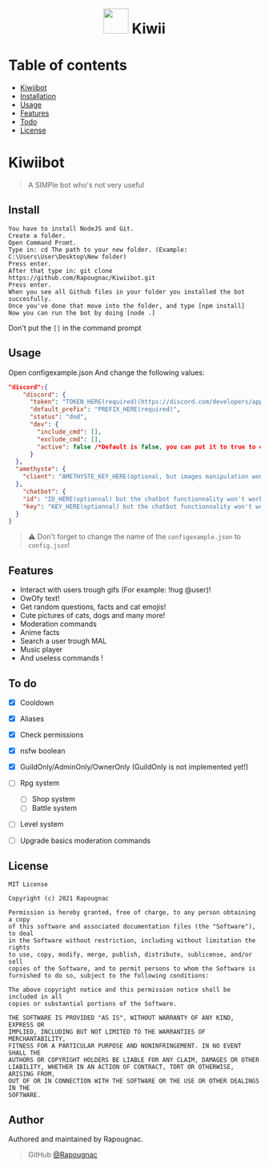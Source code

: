<h1 align="center"> <img src = 'https://cdn.discordapp.com/attachments/772106096713924671/807975843548626944/anime-original-brown-hair-girl-green-eyes-hd-wallpaper-preview.png' height='50'> Kiwii</h1>

# Table of contents

- [Kiwiibot](#kiwiibot)
- [Installation](#install)
- [Usage](#usage)
- [Features](#features)
- [Todo](#to-do)
- [License](#license)

# Kiwiibot

> A SIMPle bot who's not very useful

## Install

```
You have to install NodeJS and Git.
Create a folder.
Open Command Promt.
Type in: cd The path to your new folder. (Example: C:\Users\User\Desktop\New folder)
Press enter.
After that type in: git clone https://github.com/Rapougnac/Kiwiibot.git
Press enter.
When you see all Github files in your folder you installed the bot succesfully.
Once you've done that move into the folder, and type [npm install]
Now you can run the bot by doing [node .]
```

Don't put the `[]` in the command prompt

## Usage

Open configexample.json
And change the following values:

```json
"discord":{
    "discord": {
      "token": "TOKEN_HERE(required)(https://discord.com/developers/applications)",
      "default_prefix": "PREFIX_HERE(required)",
      "status": "dnd",
      "dev": {
        "include_cmd": [],
        "exclude_cmd": [],
        "active": false /*Default is false, you can put it to true to exclude or include commands*/
      }
  },
  "amethyste": {
    "client": "AMETHYSTE_KEY_HERE(optional, but images manipulation won't work)(https://api.amethyste.moe/) get one here, sign up and copy and paste your token"
  },
    "chatbot": {
    "id": "ID_HERE(optionnal) but the chatbot functionnality won't work(https://brainshop.ai/user/register) get the id here",
    "key": "KEY_HERE(optionnal) but the chatbot functionnality won't work(https://brainshop.ai/user/register) get the key here"
  }
}
```
> :warning: Don't forget to change the name of the `configexample.json` to `config.json`!
## Features

- Interact with users trough gifs (For example: !hug @user)!
- OwOfy text!
- Get random questions, facts and cat emojis!
- Cute pictures of cats, dogs and many more!
- Moderation commands
- Anime facts
- Search a user trough MAL
- Music player
- And useless commands !

## To do

* [x] Cooldown
* [x] Aliases
* [x] Check permissions
* [x] nsfw boolean
* [x] GuildOnly/AdminOnly/OwnerOnly (GuildOnly is not implemented yet!)
* [ ] Rpg system
  * [ ] Shop system
  * [ ] Battle system
* [ ] Level system
* [ ] Upgrade basics moderation commands


## License
```
MIT License

Copyright (c) 2021 Rapougnac

Permission is hereby granted, free of charge, to any person obtaining a copy
of this software and associated documentation files (the "Software"), to deal
in the Software without restriction, including without limitation the rights
to use, copy, modify, merge, publish, distribute, sublicense, and/or sell
copies of the Software, and to permit persons to whom the Software is
furnished to do so, subject to the following conditions:

The above copyright notice and this permission notice shall be included in all
copies or substantial portions of the Software.

THE SOFTWARE IS PROVIDED "AS IS", WITHOUT WARRANTY OF ANY KIND, EXPRESS OR
IMPLIED, INCLUDING BUT NOT LIMITED TO THE WARRANTIES OF MERCHANTABILITY,
FITNESS FOR A PARTICULAR PURPOSE AND NONINFRINGEMENT. IN NO EVENT SHALL THE
AUTHORS OR COPYRIGHT HOLDERS BE LIABLE FOR ANY CLAIM, DAMAGES OR OTHER
LIABILITY, WHETHER IN AN ACTION OF CONTRACT, TORT OR OTHERWISE, ARISING FROM,
OUT OF OR IN CONNECTION WITH THE SOFTWARE OR THE USE OR OTHER DEALINGS IN THE
SOFTWARE.
```

## Author

Authored and maintained by Rapougnac.

> GitHub [@Rapougnac](https://github.com/Rapougnac)
